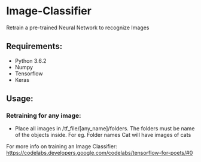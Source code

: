 # Image-Classifier
Retrain a pre-trained Neural Network to recognize Images

## Requirements:
* Python 3.6.2
* Numpy
* Tensorflow
* Keras

## Usage:
### Retraining for any image:
* Place all images in /tf_file/[any_name]/folders. The folders must be name of the objects inside. 
  For eg. Folder names Cat will have images of cats

For more info on training an Image Classifier:
https://codelabs.developers.google.com/codelabs/tensorflow-for-poets/#0
